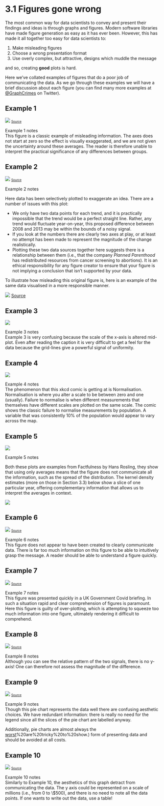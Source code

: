 # 3.1 Figures gone wrong

The most common way for data scientists to convey and present their findings and
ideas is through graphs and figures. Modern software libraries have made figure
generation as easy as it has ever been. However, this has made it all together
too easy for data scientists to:

1. Make misleading figures
2. Choose a wrong presentation format
3. Use overly complex, but attractive, designs which muddle the message

and so, creating **good** plots is hard.

Here we’ve collated examples of figures that do a poor job of
communicating the data. As we go through these examples we will have a
brief discussion about each figure (you can find many more examples at
[@GraphCrimes](https://twitter.com/GraphCrimes?ref_src=twsrc%5Egoogle%7Ctwcamp%5Eserp%7Ctwgr%5Eauthor) on Twitter).

## Example 1

![](https://i.imgur.com/u16vTqy.png)
<font size="1">[Source](https://www.callingbullshit.org/tools/tools_misleading_axes.html)</font>


<summary>
Example 1 notes
</summary>
This figure is a classic example of misleading information. The axes
does not start at zero so the effect is visually exaggerated, and we are
not given the uncertainty around these averages. The reader is therefore
unable to interpret the practical significance of any differences
between groups.


## Example 2

![](https://i.imgur.com/K0MWcgq.jpg)
<font size="1">[Source](https://www.visualisingdata.com/2015/10/if-your-visuals-deceive-your-message-deceives/)
</font>

<summary>
Example 2 notes
</summary>

Here data has been selectively plotted to exaggerate an idea. There are
a number of issues with this plot:

-   We only have two data points for each trend, and it is practically
    impossible that the trend would be a perfect straight line. Rather,
    any trend would fluctuate year-on-year, this proposed difference
    between 2008 and 2013 may be within the bounds of a noisy signal.
-   If you look at the numbers there are clearly two axes at play, or at
    least no attempt has been made to represent the magnitude of the
    change realistically.
-   Plotting these two data sources together here suggests there is a
    relationship between them (i.e., that the company *Planned
    Parenthood* has redistributed resources from cancer screening to
    abortions). It is an ethical responsibility for any figure creator
    to ensure that your figure is not implying a conclusion that isn’t
    supported by your data.

To illustrate how misleading this original figure is, here is an example
of the same data visualised in a more responsible manner.

![](https://i.imgur.com/IPWnF0k.jpg)
[Source](https://twitter.com/emschuch/status/649690759453646848)


## Example 3

![](https://i.imgur.com/eHM3JzA.png)

<summary>
Example 3 notes
</summary>
Example 3 is very confusing because the scale of the x-axis is altered
mid-plot. Even after reading the caption it is very difficult to get a
feel for the data because the grid-lines give a powerful signal of
uniformity.


## Example 4

![](https://i.imgur.com/9lu7jVP.png)

<summary>
Example 4 notes
</summary>
The phenomenon that this xkcd comic is getting at is Normalisation.
Normalisation is where you alter a scale to be between zero and one
(usually). Failure to normalise is when different measurements that
themselves have different scales are plotted on the same scale. The
comic shows the classic failure to normalise measurements by population.
A variable that was consistently 10% of the population would appear to
vary across the map.


## Example 5

![](https://i.imgur.com/Scf4Qlw.png)

<summary>
Example 5 notes
</summary>

Both these plots are examples from Factfulness by Hans Rosling, they show that using only averages means that
the figure does not communicate all the information, such as the
spread of the distribution. The kernel density estimates (more on those
in Section 3.3) below show a slice of one particular year, offering
complementary information that allows us to interpret the averages in
context.

![](https://i.imgur.com/LYySCdh.png)


## Example 6

![](https://i.imgur.com/adT9Snr.jpg)
<font size="1">[Source](https://badvisualisations.tumblr.com/post/184827953341/this-is-not-all-you-need-to-click-through-to-this)</font>

<summary>
Example 6 notes
</summary>
This figure does not appear to have been created to clearly communicate
data. There is far too much information on this figure to be able to
intuitively grasp the message. A reader should be able to understand a
figure quickly.


## Example 7

![](https://i.imgur.com/n72HXxI.jpg)
<font size="1">[Source](https://twitter.com/10DowningStreet/status/1322614557181960195)</font>

<summary>
Example 7 notes
</summary>
This figure was presented quickly in a UK Government Covid briefing. In
such a situation rapid and clear comprehension of figures is paramount.
Here this figure is guilty of over-plotting, which is attempting to
squeeze too much information into one figure, ultimately rendering it
difficult to comprehend.


## Example 8

![](https://i.imgur.com/FsnOPNO.png)
<font size="1">[Source](https://twitter.com/Rodpac/status/1250764503861600256?s=20)</font>

<summary>
Example 8 notes
</summary>
Although you can see the relative pattern of the two signals, there is
no y-axis! One can therefore not assess the magnitude of the difference.


## Example 9

![](https://i.imgur.com/q9r9GpE.png)
<font size="1">[Source](https://www.visualisingdata.com/)</font>

<summary>
Example 9 notes
</summary>
Though this pie chart represents the data well there are confusing
aesthetic choices. We have redundant information: there is really no
need for the legend since all the slices of the pie chart are labelled
anyway.

Additionally, pie charts are almost always the
[worst](https://scc.ms.unimelb.edu.au/resources/data-visualisation-and-exploration/no_pie-charts#:~:text=Pies%20and%20doughnuts%20fail%20because,important)%20are%20tricky%20to%20show.)
form of presenting data and should be avoided at all costs.

## Example 10

![](https://i.imgur.com/4OUGwbR.png)
<font size="1">[Source](https://badvisualisations.tumblr.com/post/184827953341/this-is-not-all-you-need-to-click-through-to-this)</font>

<summary>
Example 10 notes
</summary>
Similarly to Example 10, the aesthetics of this graph detract from
communicating the data. The y axis could be represented on a scale of
millions (i.e., from 0 to \$500), and there is no need to note all the
data points. If one wants to write out the data, use a table!

